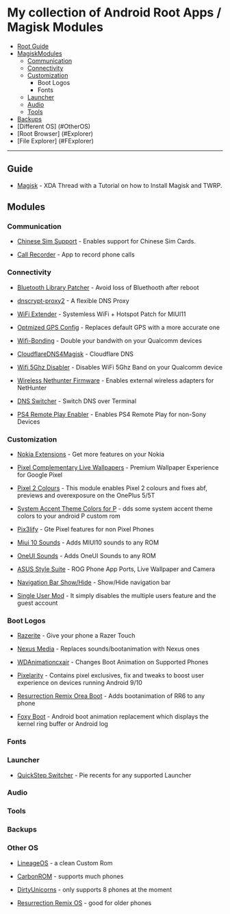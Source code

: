 # My collection of Android Root Apps / Magisk Modules

  - [Root Guide](#Guide)
  - [MagiskModules](#Modules)
	- [Communication](#Communication)
	- [Connectivity](#Connectivity)
	- [Customization](#customizationM)
		- Boot Logos
		- Fonts
	- [Launcher](#Launcher)
	- [Audio](#Audio)
	- [Tools](#Tools)
  - [Backups](#backups)
  - [Different OS] (#OtherOS)
  - [Root Browser] (#Explorer)
  - [File Explorer] (#FExplorer)
  ---
  
  ## Guide
  
  * [Magisk](https://www.xda-developers.com/how-to-install-magisk/) - XDA Thread with a Tutorial on how to Install Magisk and TWRP.
  
  ## Modules
  

  
  ### Communication
 
  * [Chinese Sim Support](https://github.com/Magisk-Modules-Repo/chinese_sim_supporter) - Enables support for Chinese Sim Cards. 
  
  * [Call Recorder](https://github.com/Magisk-Modules-Repo/callrecorder-skvalex) - App to record phone calls
  
  
  ### Connectivity
  
  * [Bluetooth Library Patcher](https://github.com/Magisk-Modules-Repo/BluetoothLibraryPatcher) - Avoid loss of Bluethooth after reboot
  
  * [dnscrypt-proxy2](https://github.com/Magisk-Modules-Repo/dnscrypt-proxy2) - A flexible DNS Proxy
  
  * [WiFi Extender](https://github.com/Magisk-Modules-Repo/WiFi_Extender) - Systemless WiFi + Hotspot Patch for MIUI11
  
  * [Optmized GPS Config](https://github.com/Magisk-Modules-Repo/optmizedgpsconf) - Replaces default GPS with a more accurate one
  
  * [Wifi-Bonding](https://github.com/Magisk-Modules-Repo/wifi-bonding) - Double your bandwith on your Qualcomm devices
  
  * [CloudflareDNS4Magisk](https://github.com/Magisk-Modules-Repo/CloudflareDNS4Magisk) - Cloudflare DNS
  
  * [Wifi 5Ghz Disabler](https://github.com/Magisk-Modules-Repo/wifi5ghzdisabler) - Disables WiFi 5Ghz Band on your Qualcomm device
  
  * [Wireless Nethunter Firmware](https://github.com/Magisk-Modules-Repo/wirelessFirmware) - Enables external wireless adapters for NetHunter
  
  * [DNS Switcher](https://github.com/Magisk-Modules-Repo/dns_switch) - Switch DNS over Terminal
  
  * [PS4 Remote Play Enabler](https://github.com/Magisk-Modules-Repo/PS4RE) - Enables PS4 Remote Play for non-Sony Devices
  
  ### Customization
  
   * [Nokia Extensions](https://github.com/Magisk-Modules-Repo/nokia-extensions) - Get more features on your Nokia
  
  * [Pixel Complementary Live Wallpapers](https://github.com/Magisk-Modules-Repo/pixel-complementary-live-wallpapers) - Premium Wallpaper Experience for Google Pixel
  
  * [Pixel 2 Colours](https://github.com/Magisk-Modules-Repo/pixel2colours) - This module enables Pixel 2 colours and fixes abf, previews and overexposure on the OnePlus 5/5T
  
 * [System Accent Theme Colors for P](https://github.com/Magisk-Modules-Repo/sap#system-accent-theme-colors-for-p) - dds some system accent theme colors to your android P custom rom
 
 * [Pix3lify](https://github.com/Magisk-Modules-Repo/Pix3lify) - Gte Pixel features for non Pixel Phones
 
 * [Miui 10 Sounds](https://github.com/Magisk-Modules-Repo/miui-10-sounds) - Adds MIUI10 sounds to any ROM
 
 * [OneUI Sounds](https://github.com/Magisk-Modules-Repo/OneUISounds) - Adds OneUI Sounds to any ROM
 
 * [ASUS Style Suite](https://github.com/Magisk-Modules-Repo/ASUS-Style-Suite) - ROG Phone App Ports, Live Wallpaper and Camera
 
 * [Navigation Bar Show/Hide](https://github.com/Magisk-Modules-Repo/navbar-overlay) - Show/Hide navigation bar
 
 * [Single User Mod](https://github.com/Magisk-Modules-Repo/single-user) - It simply disables the multiple users feature and the guest account
  
  ### Boot Logos
  
  * [Razerite](https://github.com/Magisk-Modules-Repo/Razerite) - Give your phone a Razer Touch
  
  * [Nexus Media](https://github.com/Magisk-Modules-Repo/nexusmedia) - Replaces sounds/bootanimation with Nexus ones
  
  * [WDAnimationcxair](https://github.com/Magisk-Modules-Repo/WDAnimationcxair) - Changes Boot Animation on Supported Phones
  
  * [Pixelarity](https://github.com/Magisk-Modules-Repo/PIXELARITY) - Contains pixel exclusives, fix and tweaks to boost user experience on devices running Android 9/10

* [Resurrection Remix Orea Boot](https://github.com/Magisk-Modules-Repo/RR-O-boot) - Adds bootanimation of RR6 to any phone

* [Foxy Boot](https://github.com/Magisk-Modules-Repo/foxy-boot) - Android boot animation replacement which displays the kernel ring buffer or Android log

 ### Fonts

 ### Launcher
 
 * [QuickStep Switcher](https://github.com/Magisk-Modules-Repo/quickstepswitcher) - Pie recents for any supported Launcher
 
 ### Audio
 
 
 ### Tools
    
 ### Backups
 
 ### Other OS
 
 * [LineageOS](https://lineageos.org/) - a clean Custom Rom
 
 * [CarbonROM](https://carbonrom.org/) - supports much phones
 
 * [DirtyUnicorns](https://dirtyunicorns.com/) - only supports 8 phones at the moment
 
 * [Resurrection Remix OS](https://www.resurrectionremix.com/) - good for older phones
